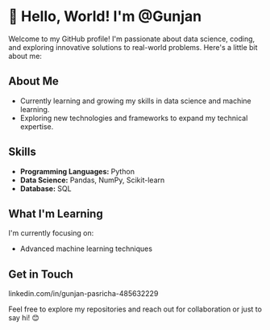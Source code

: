 # 👋 Hello, World! I'm @Gunjan

Welcome to my GitHub profile! I'm passionate about data science, coding, and exploring innovative solutions to real-world problems. Here's a little bit about me:

##  About Me

-  Currently learning and growing my skills in data science and machine learning.
- Exploring new technologies and frameworks to expand my technical expertise.


##  Skills

- **Programming Languages:** Python
- **Data Science:** Pandas, NumPy, Scikit-learn
- **Database:** SQL

##  What I'm Learning

I'm currently focusing on:

- Advanced machine learning techniques



##  Get in Touch

linkedin.com/in/gunjan-pasricha-485632229

Feel free to explore my repositories and reach out for collaboration or just to say hi! 😊

